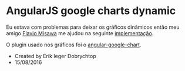 # AngularJS google charts dynamic
Eu estava com problemas para deixar os gráficos dinâmicos então meu amigo <a target="_blank" href="http://www.flaviomisawa.com.br">Flavio Misawa</a> me ajudou na seguinte <a target="_blank" href="http://plnkr.co/edit/hMnKAzjbkQzHWjL5p6KX?p=info">implementação</a>.

O plugin usado nos gráficos foi o <a href="https://github.com/angular-google-chart/angular-google-chart">angular-google-chart</a>.


 * Created by Erik Ieger Dobrychtop
 * 15/08/2016

